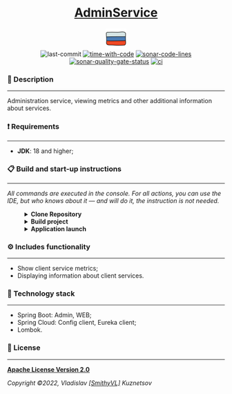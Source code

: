 <!--suppress HtmlDeprecatedAttribute -->
<div align="center">
    <h1>
        <a href="https://hogwartsschoolofmagic.github.io/AdminService/">AdminService</a>
    </h1>
</div>

<div align="center">
    <a href="https://github.com/HogwartsSchoolOfMagic/AdminService/blob/master/docs/README.md">
        <img alt="russian-version" src="https://raw.githubusercontent.com/HogwartsSchoolOfMagic/AdminService/master/assets/languages/russian.png"/>
    </a>
</div>

<div align="center">
    <img src="https://img.shields.io/github/last-commit/HogwartsSchoolOfMagic/AdminService" height="25" alt="last-commit" />
    <a href="https://wakatime.com/@SmithyVL"><img src="https://wakatime.com/badge/github/HogwartsSchoolOfMagic/AdminService.svg" height="25" alt="time-with-code" /></a>
    <a href="https://sonarcloud.io/code?id=HogwartsSchoolOfMagic_AdminService"><img src="https://sonarcloud.io/api/project_badges/measure?project=HogwartsSchoolOfMagic_AdminService&metric=ncloc" height="25" alt="sonar-code-lines" /></a>
    <a href="https://sonarcloud.io/summary/new_code?id=HogwartsSchoolOfMagic_AdminService"><img src="https://sonarcloud.io/api/project_badges/measure?project=HogwartsSchoolOfMagic_AdminService&metric=alert_status" height="25" alt="sonar-quality-gate-status" /></a>
    <a href="https://github.com/HogwartsSchoolOfMagic/AdminService/actions/workflows/ci.yml"><img src="https://github.com/HogwartsSchoolOfMagic/AdminService/actions/workflows/ci.yml/badge.svg" height="25" alt="ci" /></a>
</div>

### 📖 Description

___

Administration service, viewing metrics and other additional information about services.

### ❗ Requirements

___

* **JDK**: 18 and higher;

### 📋 Build and start-up instructions

___

*All commands are executed in the console. For all actions, you can use the IDE, but who knows about it — and
will do it, the instruction is not needed.*

<details style="margin-left: 40px">	
   <summary><b>Clone Repository</b></summary>

1. Create a folder: `mkdir GitProjects` (the folder name can be anything, but you will need to continue to use only it);
2. Go to the folder: `cd GitProjects`;
3. Cloning a repository: `git clone https://github.com/HogwartsSchoolOfMagic/AdminService.git`;
4. Go to the folder: `cd AdminService`;
5. Complete.

</details>

<details style="margin-left: 40px">	
   <summary><b>Build project</b></summary>

Inside the folder: <code>AdminService</code>, you need to run the command: <code>mvn clean install</code>.
</details>

<details style="margin-left: 40px">	
   <summary><b>Application launch</b></summary>

After building the application, execute the command: <code>mvn spring-boot:run</code>. <b>Default port: 8777</b>.
</details>

### ⚙ Includes functionality

___

- Show client service metrics;
- Displaying information about client services.

### 🔨 Technology stack

___

- Spring Boot: Admin, WEB;
- Spring Cloud: Config client, Eureka client;
- Lombok.

### 🎫 License

___

**[Apache License Version 2.0](https://github.com/HogwartsSchoolOfMagic/AdminService/blob/master/LICENSE)**

_Copyright ©2022, Vladislav [[SmithyVL]](https://github.com/SmithyVL) Kuznetsov_